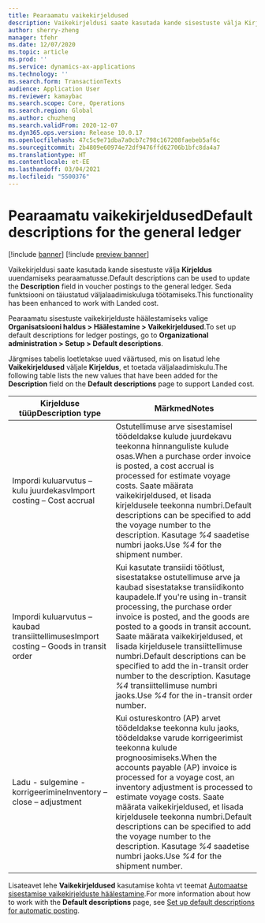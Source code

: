```yaml
---
title: Pearaamatu vaikekirjeldused
description: Vaikekirjeldusi saate kasutada kande sisestuste välja Kirjeldus uuendamiseks pearaamatusse.
author: sherry-zheng
manager: tfehr
ms.date: 12/07/2020
ms.topic: article
ms.prod: ''
ms.service: dynamics-ax-applications
ms.technology: ''
ms.search.form: TransactionTexts
audience: Application User
ms.reviewer: kamaybac
ms.search.scope: Core, Operations
ms.search.region: Global
ms.author: chuzheng
ms.search.validFrom: 2020-12-07
ms.dyn365.ops.version: Release 10.0.17
ms.openlocfilehash: 47c5c9e71dba7a0cb7c798c167208faebeb5af6c
ms.sourcegitcommit: 2b4809e60974e72df9476ffd62706b1bfc8da4a7
ms.translationtype: HT
ms.contentlocale: et-EE
ms.lasthandoff: 03/04/2021
ms.locfileid: "5500376"
---
```

# <a name="default-descriptions-for-the-general-ledger"></a><span data-ttu-id="cd4ea-103">Pearaamatu vaikekirjeldused</span><span class="sxs-lookup"><span data-stu-id="cd4ea-103">Default descriptions for the general ledger</span></span>

[!include [banner](../../includes/banner.md)]
[!include [preview banner](../includes/preview-banner.md)]

<span data-ttu-id="cd4ea-104">Vaikekirjeldusi saate kasutada kande sisestuste välja **Kirjeldus** uuendamiseks pearaamatusse.</span><span class="sxs-lookup"><span data-stu-id="cd4ea-104">Default descriptions can be used to update the **Description** field in voucher postings to the general ledger.</span></span> <span data-ttu-id="cd4ea-105">Seda funktsiooni on täiustatud väljalaadimiskuluga töötamiseks.</span><span class="sxs-lookup"><span data-stu-id="cd4ea-105">This functionality has been enhanced to work with Landed cost.</span></span>

<span data-ttu-id="cd4ea-106">Pearaamatu sisestuste vaikekirjelduste häälestamiseks valige **Organisatsiooni haldus \> Häälestamine \> Vaikekirjeldused**.</span><span class="sxs-lookup"><span data-stu-id="cd4ea-106">To set up default descriptions for ledger postings, go to **Organizational administration \> Setup \> Default descriptions**.</span></span>

<span data-ttu-id="cd4ea-107">Järgmises tabelis loetletakse uued väärtused, mis on lisatud lehe **Vaikekirjeldused** väljale **Kirjeldus**, et toetada väljalaadimiskulu.</span><span class="sxs-lookup"><span data-stu-id="cd4ea-107">The following table lists the new values that have been added for the **Description** field on the **Default descriptions** page to support Landed cost.</span></span>

| <span data-ttu-id="cd4ea-108">Kirjelduse tüüp</span><span class="sxs-lookup"><span data-stu-id="cd4ea-108">Description type</span></span> | <span data-ttu-id="cd4ea-109">Märkmed</span><span class="sxs-lookup"><span data-stu-id="cd4ea-109">Notes</span></span> |
|---|---|
| <span data-ttu-id="cd4ea-110">Impordi kuluarvutus – kulu juurdekasv</span><span class="sxs-lookup"><span data-stu-id="cd4ea-110">Import costing – Cost accrual</span></span> | <span data-ttu-id="cd4ea-111">Ostutellimuse arve sisestamisel töödeldakse kulude juurdekavu teekonna hinnanguliste kulude osas.</span><span class="sxs-lookup"><span data-stu-id="cd4ea-111">When a purchase order invoice is posted, a cost accrual is processed for estimate voyage costs.</span></span> <span data-ttu-id="cd4ea-112">Saate määrata vaikekirjeldused, et lisada kirjeldusele teekonna numbri.</span><span class="sxs-lookup"><span data-stu-id="cd4ea-112">Default descriptions can be specified to add the voyage number to the description.</span></span> <span data-ttu-id="cd4ea-113">Kasutage *%4* saadetise numbri jaoks.</span><span class="sxs-lookup"><span data-stu-id="cd4ea-113">Use *%4* for the shipment number.</span></span> |
| <span data-ttu-id="cd4ea-114">Impordi kuluarvutus – kaubad transiittellimuses</span><span class="sxs-lookup"><span data-stu-id="cd4ea-114">Import costing – Goods in transit order</span></span> | <span data-ttu-id="cd4ea-115">Kui kasutate transiidi töötlust, sisestatakse ostutellimuse arve ja kaubad sisestatakse transiidikonto kaupadele.</span><span class="sxs-lookup"><span data-stu-id="cd4ea-115">If you're using in-transit processing, the purchase order invoice is posted, and the goods are posted to a goods in transit account.</span></span> <span data-ttu-id="cd4ea-116">Saate määrata vaikekirjeldused, et lisada kirjeldusele transiittellimuse numbri.</span><span class="sxs-lookup"><span data-stu-id="cd4ea-116">Default descriptions can be specified to add the in-transit order number to the description.</span></span> <span data-ttu-id="cd4ea-117">Kasutage *%4* transiittellimuse numbri jaoks.</span><span class="sxs-lookup"><span data-stu-id="cd4ea-117">Use *%4* for the in-transit order number.</span></span> |
| <span data-ttu-id="cd4ea-118">Ladu - sulgemine - korrigeerimine</span><span class="sxs-lookup"><span data-stu-id="cd4ea-118">Inventory – close – adjustment</span></span> | <span data-ttu-id="cd4ea-119">Kui ostureskontro (AP) arvet töödeldakse teekonna kulu jaoks, töödeldakse varude korrigeerimist teekonna kulude prognoosimiseks.</span><span class="sxs-lookup"><span data-stu-id="cd4ea-119">When the accounts payable (AP) invoice is processed for a voyage cost, an inventory adjustment is processed to estimate voyage costs.</span></span> <span data-ttu-id="cd4ea-120">Saate määrata vaikekirjeldused, et lisada kirjeldusele teekonna numbri.</span><span class="sxs-lookup"><span data-stu-id="cd4ea-120">Default descriptions can be specified to add the voyage number to the description.</span></span> <span data-ttu-id="cd4ea-121">Kasutage *%4* saadetise numbri jaoks.</span><span class="sxs-lookup"><span data-stu-id="cd4ea-121">Use *%4* for the shipment number.</span></span> |

<span data-ttu-id="cd4ea-122">Lisateavet lehe **Vaikekirjeldused** kasutamise kohta vt teemat [Automaatse sisestamise vaikekirjelduste häälestamine](../../finance/general-ledger/set-up-default-descriptions-for-automatic-posting.md).</span><span class="sxs-lookup"><span data-stu-id="cd4ea-122">For more information about how to work with the **Default descriptions** page, see [Set up default descriptions for automatic posting](../../finance/general-ledger/set-up-default-descriptions-for-automatic-posting.md).</span></span>
